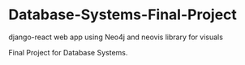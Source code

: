 # Database-Systems-Final-Project

django-react web app using Neo4j and neovis library for visuals

Final Project for Database Systems. 
